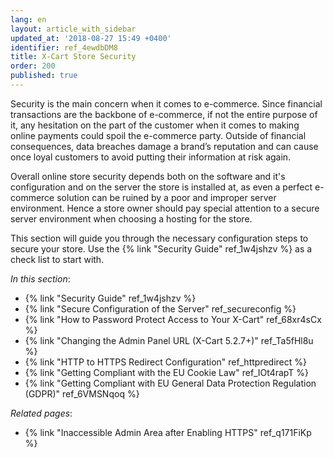 ```yaml
---
lang: en
layout: article_with_sidebar
updated_at: '2018-08-27 15:49 +0400'
identifier: ref_4ewdbDM8
title: X-Cart Store Security
order: 200
published: true
---
```

Security is the main concern when it comes to e-commerce. Since financial transactions are the backbone of e-commerce, if not the entire purpose of it, any hesitation on the part of the customer when it comes to making online payments could spoil the e-commerce party. Outside of financial consequences, data breaches damage a brand’s reputation and can cause once loyal customers to avoid putting their information at risk again.

Overall online store security depends both on the software and it's configuration and on the server the store is installed at, as even a perfect e-commerce solution can be ruined by a poor and improper server environment. Hence a store owner should pay special attention to a secure server environment when choosing a hosting for the store.

This section will guide you through the necessary configuration steps to secure your store. Use the {% link "Security Guide" ref_1w4jshzv %} as a check list to start with.

_In this section_:
*  {% link "Security Guide" ref_1w4jshzv %}
*  {% link "Secure Configuration of the Server" ref_secureconfig %}
*  {% link "How to Password Protect Access to Your X-Cart" ref_68xr4sCx %}
*  {% link "Changing the Admin Panel URL (X-Cart 5.2.7+)" ref_Ta5fHl8u %}
*  {% link "HTTP to HTTPS Redirect Configuration" ref_httpredirect %}
*  {% link "Getting Compliant with the EU Cookie Law" ref_IOt4rapT %}
*  {% link "Getting Compliant with EU General Data Protection Regulation (GDPR)" ref_6VMSNqoq %}

_Related pages_:

*   {% link "Inaccessible Admin Area after Enabling HTTPS" ref_q171FiKp %}

